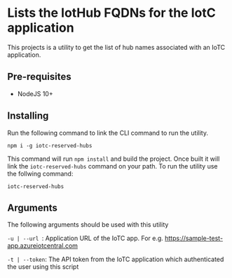 # Lists the IotHub FQDNs for the IotC application 
This projects is a utility to get the list of hub names associated with an IoTC application.

## Pre-requisites
- NodeJS 10+

## Installing
Run the following command to link the CLI command to run the utility.

```npm i -g iotc-reserved-hubs```

This command will run ```npm install``` and build the project. Once built it will link the ```iotc-reserved-hubs``` command on your path. To run the utility use the follwing command:

```iotc-reserved-hubs```

## Arguments
The following arguments should be used with this utility

```-u | --url ```: Application URL of the IoTC app. For e.g. https://sample-test-app.azureiotcentral.com

``` -t | --token ```: The API token from the IoTC application which authenticated the user using this script
